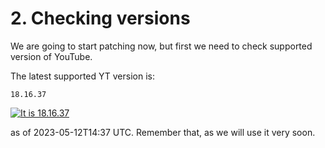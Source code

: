 # 2. Checking versions

We are going to start patching now, but first we need to check supported version of YouTube.

The latest supported YT version is:

```
18.16.37
```

[![It is 18.16.37](https://img.shields.io/badge/Latest%20Supported%20Version-18.16.37-ff0000?style=for-the-badge&logo=youtube)](https://www.apkmirror.com/apk/google-inc/youtube/youtube-18-16-37-release/youtube-18-16-37-2-android-apk-download/)

as of 2023-05-12T14:37 UTC. Remember that, as we will use it very soon.

